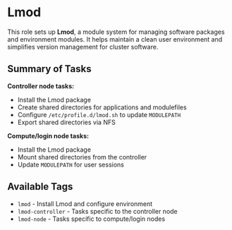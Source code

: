 # Lmod

This role sets up **Lmod**, a module system for managing software packages and environment modules.
It helps maintain a clean user environment and simplifies version management for cluster software.

## Summary of Tasks

**Controller node tasks:**

- Install the Lmod package
- Create shared directories for applications and modulefiles
- Configure `/etc/profile.d/lmod.sh` to update `MODULEPATH`
- Export shared directories via NFS

**Compute/login node tasks:**

- Install the Lmod package
- Mount shared directories from the controller
- Update `MODULEPATH` for user sessions

## Available Tags

- `lmod` - Install Lmod and configure environment
- `lmod-controller` - Tasks specific to the controller node
- `lmod-node` - Tasks specific to compute/login nodes
